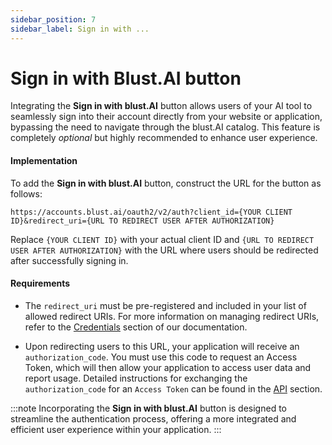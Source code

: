 ```yaml
---
sidebar_position: 7
sidebar_label: Sign in with ...
---
```


# Sign in with Blust.AI button

Integrating the **Sign in with blust.AI** button allows users of your AI tool to seamlessly sign into their account directly from your website or application, bypassing the need to navigate through the blust.AI catalog. This feature is completely _optional_ but highly recommended to enhance user experience.

#### Implementation

To add the **Sign in with blust.AI** button, construct the URL for the button as follows:

```
https://accounts.blust.ai/oauth2/v2/auth?client_id={YOUR CLIENT ID}&redirect_uri={URL TO REDIRECT USER AFTER AUTHORIZATION}
```

Replace `{YOUR CLIENT ID}` with your actual client ID and `{URL TO REDIRECT USER AFTER AUTHORIZATION}` with the URL where users should be redirected after successfully signing in.

#### Requirements

- The `redirect_uri` must be pre-registered and included in your list of allowed redirect URIs. For more information on managing redirect URIs, refer to the [Credentials](/docs/integrating-ai-tools/credentials) section of our documentation.

- Upon redirecting users to this URL, your application will receive an `authorization_code`. You must use this code to request an Access Token, which will then allow your application to access user data and report usage. Detailed instructions for exchanging the `authorization_code` for an `Access Token` can be found in the [API](/docs/integrating-ai-tools/API)  section.

:::note
Incorporating the **Sign in with blust.AI** button is designed to streamline the authentication process, offering a more integrated and efficient user experience within your application.
:::


